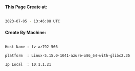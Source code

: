
   
#### This Page Create at:

```bash

2023-07-05 - 13:46:08 UTC

```

#### Create By Machine:

```bash

Host Name : fv-az792-566

platform  : Linux-5.15.0-1041-azure-x86_64-with-glibc2.35

Ip Local  : 10.1.1.21

```


